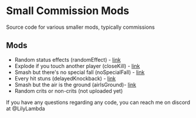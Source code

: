 # Small Commission Mods
Source code for various smaller mods, typically commissions

## Mods
- Random status effects (randomEffect) - [link](https://gamebanana.com/mods/430523)
- Explode if you touch another player (closeKill) - [link](https://gamebanana.com/mods/430526)
- Smash but there's no special fall (noSpecialFall) - [link](https://gamebanana.com/mods/430522)
- Every hit stuns (delayedKnockback) - [link](https://gamebanana.com/mods/430518)
- Smash but the air is the ground (airIsGround)- [link](https://gamebanana.com/mods/430524)
- Random crits or non-crits (not uploaded yet)

If you have any questions regarding any code, you can reach me on discord at @LilyLambda
